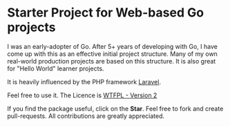 Starter Project for Web-based Go projects
===============

I was an early-adopter of Go. After 5+ years of developing with Go, I have come up with this as an effective initial project structure. Many of my own real-world production projects are based on this structure. It is also great for "Hello World" learner projects.

It is heavily influenced by the PHP framework [Laravel](https://github.com/laravel/laravel).

Feel free to use it. The Licence is [WTFPL - Version 2](https://en.wikipedia.org/wiki/WTFPL)

If you find the package useful, click on the  **Star**.
Feel free to fork and create pull-requests. All contributions are greatly appreciated.
